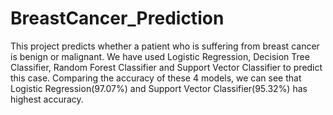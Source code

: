 # BreastCancer_Prediction
This project predicts whether a patient who is suffering from breast cancer is benign or malignant.
We have used Logistic Regression, Decision Tree Classifier, Random Forest Classifier and Support Vector Classifier to predict this case. Comparing the accuracy of these 4 models, we can see that Logistic Regression(97.07%) and Support Vector Classifier(95.32%) has highest accuracy.
